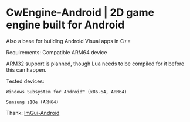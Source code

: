 # CwEngine-Android | 2D game engine built for Android

Also a base for building Android Visual apps in C++

Requirements:
Compatible ARM64 device

ARM32 support is planned, though Lua needs to be compiled for it before this can happen.

Tested devices:

`Windows Subsystem for Android™ (x86-64, ARM64)`

`Samsung s10e (ARM64)`

Thank: 
[ImGui-Android](https://github.com/Ciremun/imgui-android)
